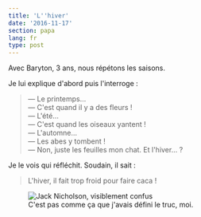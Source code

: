 ```yaml
---
title: 'L''hiver'
date: '2016-11-17'
section: papa
lang: fr
type: post
---
```


Avec Baryton, 3 ans, nous répétons les saisons. 

<!-- more -->

Je lui explique d'abord puis l'interroge : 

> — Le printemps…  
> — C'est quand il y a des fleurs !  
> — L'été…  
> — C'est quand les oiseaux yantent !  
> — L'automne…  
> — Les abes y tombent !  
> — Non, juste les feuilles mon chat. Et l'hiver… ?

Je le vois qui réfléchit. Soudain, il sait :

> L'hiver, il fait trop froid pour faire caca !

<figure>
  <img src="{{ page.url }}jack.gif" alt="Jack Nicholson, visiblement confus"/>
  <figcaption>C'est pas comme ça que j'avais défini le truc, moi.</figcaption>
</figure>

